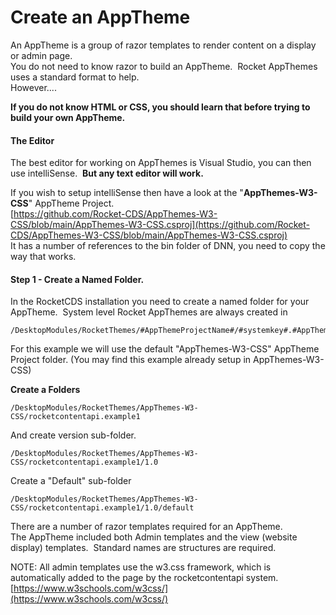 ﻿# Create an AppTheme

An AppTheme is a group of razor templates to render content on a display or admin page.  
You do not need to know razor to build an AppTheme.  Rocket AppThemes uses a standard format to help.  
However....

**If you do not know HTML or CSS, you should learn that before trying to build your own AppTheme.**

#### The Editor

The best editor for working on AppThemes is Visual Studio, you can then use intelliSense.  **But any text editor will work.**

If you wish to setup intelliSense then have a look at the "**AppThemes-W3-CSS**" AppTheme Project.  
[https://github.com/Rocket-CDS/AppThemes-W3-CSS/blob/main/AppThemes-W3-CSS.csproj](https://github.com/Rocket-CDS/AppThemes-W3-CSS/blob/main/AppThemes-W3-CSS.csproj)  
It has a number of references to the bin folder of DNN, you need to copy the way that works.

#### **Step 1 - Create a Named Folder.**

In the RocketCDS installation you need to create a named folder for your AppTheme.  System level Rocket AppThemes are always created in 

```plaintext
/DesktopModules/RocketThemes/#AppThemeProjectName#/#systemkey#.#AppThemeName#
```

For this example we will use the default "AppThemes-W3-CSS" AppTheme Project folder. (You may find this example already setup in AppThemes-W3-CSS)

**Create a Folders**

```plaintext
/DesktopModules/RocketThemes/AppThemes-W3-CSS/rocketcontentapi.example1
```

And create version sub-folder.

```plaintext
/DesktopModules/RocketThemes/AppThemes-W3-CSS/rocketcontentapi.example1/1.0
```

Create a "Default" sub-folder

```plaintext
/DesktopModules/RocketThemes/AppThemes-W3-CSS/rocketcontentapi.example1/1.0/default
```
There are a number of razor templates required for an AppTheme.    
The AppTheme included both Admin templates and the view (website display) templates.  Standard names are structures are required.

NOTE: All admin templates use the w3.css framework, which is automatically added to the page by the rocketcontentapi system.  
[https://www.w3schools.com/w3css/](https://www.w3schools.com/w3css/)  

